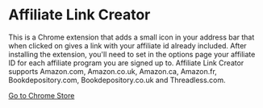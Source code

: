 # Affiliate Link Creator

This is a Chrome extension that adds a small icon in your address bar that when clicked on gives a link with your affiliate id already included. After installing the extension, you'll need to set in the options page your affiliate ID for each affiliate program you are signed up to. Affiliate Link Creator supports Amazon.com, Amazon.co.uk, Amazon.ca, Amazon.fr, Bookdepository.com, Bookdepository.co.uk and Threadless.com.

[Go to Chrome Store](https://chrome.google.com/webstore/detail/affiliate-link-creator/eekeiblihhlocdmdnpjlncbepgbhhepj/)